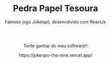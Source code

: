 <h1 align="center"> Pedra Papel Tesoura </h1>
<p align="center">Famoso jogo Jokenpô, desenvolvido com ReactJs</p>
<br></br>
<p align="center">Tente ganhar do meu software!!</p>
<p align="center">https://jokenpo-rho-nine.vercel.app/</p>

